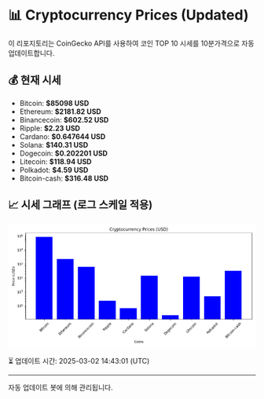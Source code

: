 
# 📊 Cryptocurrency Prices (Updated)

이 리포지토리는 CoinGecko API를 사용하여 코인 TOP 10 시세를 10분가격으로 자동 업데이트합니다.

## 💰 현재 시세
- Bitcoin: **$85098 USD**
- Ethereum: **$2181.82 USD**
- Binancecoin: **$602.52 USD**
- Ripple: **$2.23 USD**
- Cardano: **$0.647644 USD**
- Solana: **$140.31 USD**
- Dogecoin: **$0.202201 USD**
- Litecoin: **$118.94 USD**
- Polkadot: **$4.59 USD**
- Bitcoin-cash: **$316.48 USD**

## 📈 시세 그래프 (로그 스케일 적용)
![Crypto Prices](crypto_prices.png)

⏳ 업데이트 시간: 2025-03-02 14:43:01 (UTC)

---
자동 업데이트 봇에 의해 관리됩니다.
